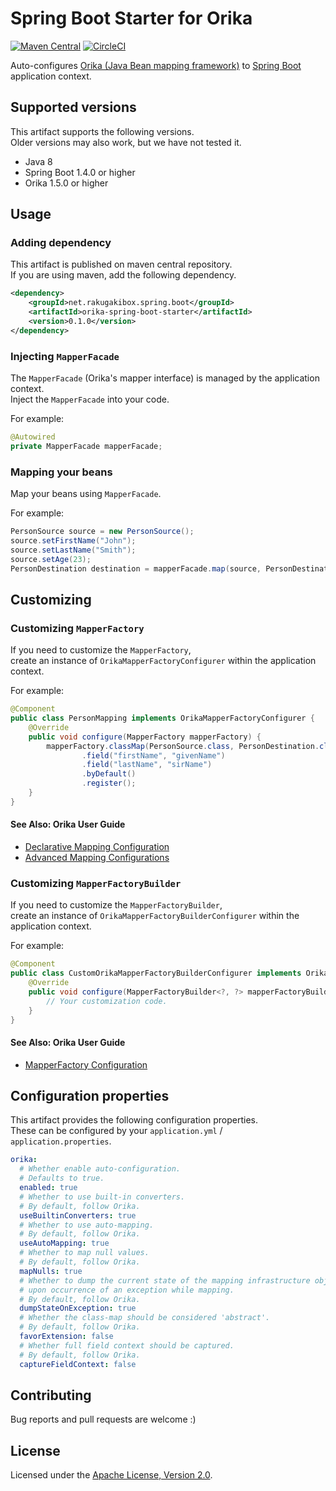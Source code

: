 # Spring Boot Starter for Orika

[![Maven Central][Maven Central Badge]][Maven Central]
[![CircleCI][CircleCI Badge]][CircleCI]

[Maven Central Badge]: https://maven-badges.herokuapp.com/maven-central/net.rakugakibox.spring.boot/orika-spring-boot-starter/badge.svg
[Maven Central]: https://maven-badges.herokuapp.com/maven-central/net.rakugakibox.spring.boot/orika-spring-boot-starter
[CircleCI Badge]: https://circleci.com/gh/akihyro/orika-spring-boot-starter.svg?style=shield
[CircleCI]: https://circleci.com/gh/akihyro/orika-spring-boot-starter

Auto-configures [Orika (Java Bean mapping framework)] to [Spring Boot] application context.  

[Orika (Java Bean mapping framework)]: http://orika-mapper.github.io/orika-docs/
[Spring Boot]: https://projects.spring.io/spring-boot/

## Supported versions

This artifact supports the following versions.  
Older versions may also work, but we have not tested it.  

* Java 8
* Spring Boot 1.4.0 or higher
* Orika 1.5.0 or higher

## Usage

### Adding dependency

This artifact is published on maven central repository.  
If you are using maven, add the following dependency.  

```xml
<dependency>
    <groupId>net.rakugakibox.spring.boot</groupId>
    <artifactId>orika-spring-boot-starter</artifactId>
    <version>0.1.0</version>
</dependency>
```

### Injecting `MapperFacade`

The `MapperFacade` (Orika's mapper interface) is managed by the application context.  
Inject the `MapperFacade` into your code.  

For example:  

```java
@Autowired
private MapperFacade mapperFacade;
```

### Mapping your beans

Map your beans using `MapperFacade`.  

For example:  

```java
PersonSource source = new PersonSource();
source.setFirstName("John");
source.setLastName("Smith");
source.setAge(23);
PersonDestination destination = mapperFacade.map(source, PersonDestination.class);
```

## Customizing

### Customizing `MapperFactory`

If you need to customize the `MapperFactory`,  
create an instance of `OrikaMapperFactoryConfigurer` within the application context.  

For example:  

```java
@Component
public class PersonMapping implements OrikaMapperFactoryConfigurer {
    @Override
    public void configure(MapperFactory mapperFactory) {
        mapperFactory.classMap(PersonSource.class, PersonDestination.class)
                .field("firstName", "givenName")
                .field("lastName", "sirName")
                .byDefault()
                .register();
    }
}
```

#### See Also: Orika User Guide

* [Declarative Mapping Configuration]
* [Advanced Mapping Configurations]

[Declarative Mapping Configuration]: http://orika-mapper.github.io/orika-docs/mappings-via-classmapbuilder.html
[Advanced Mapping Configurations]: http://orika-mapper.github.io/orika-docs/advanced-mappings.html

### Customizing `MapperFactoryBuilder`

If you need to customize the `MapperFactoryBuilder`,  
create an instance of `OrikaMapperFactoryBuilderConfigurer` within the application context.  

For example:  

```java
@Component
public class CustomOrikaMapperFactoryBuilderConfigurer implements OrikaMapperFactoryBuilderConfigurer {
    @Override
    public void configure(MapperFactoryBuilder<?, ?> mapperFactoryBuilder) {
        // Your customization code.
    }
}
```

#### See Also: Orika User Guide

* [MapperFactory Configuration]

[MapperFactory Configuration]: http://orika-mapper.github.io/orika-docs/mapper-factory.html

## Configuration properties

This artifact provides the following configuration properties.  
These can be configured by your `application.yml` / `application.properties`.  

```yaml
orika:
  # Whether enable auto-configuration.
  # Defaults to true.
  enabled: true
  # Whether to use built-in converters.
  # By default, follow Orika.
  useBuiltinConverters: true
  # Whether to use auto-mapping.
  # By default, follow Orika.
  useAutoMapping: true
  # Whether to map null values.
  # By default, follow Orika.
  mapNulls: true
  # Whether to dump the current state of the mapping infrastructure objects
  # upon occurrence of an exception while mapping.
  # By default, follow Orika.
  dumpStateOnException: true
  # Whether the class-map should be considered 'abstract'.
  # By default, follow Orika.
  favorExtension: false
  # Whether full field context should be captured.
  # By default, follow Orika.
  captureFieldContext: false
```

## Contributing

Bug reports and pull requests are welcome :)  

## License

Licensed under the [Apache License, Version 2.0].  

[Apache License, Version 2.0]: LICENSE.txt
